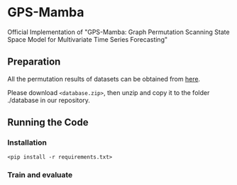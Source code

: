 # GPS-Mamba
Official Implementation of "GPS-Mamba: Graph Permutation Scanning State Space Model for Multivariate Time Series Forecasting"

## Preparation
All the permutation results of datasets can be obtained from [here](https://github.com/YunMeiGongRen/GPS-Mamba/releases/download/Permutation1.0/database.zip). 

Please download `<database.zip>`, then unzip and copy it to the folder ./database in our repository.

## Running the Code
### Installation
`<pip install -r requirements.txt>` 
### Train and evaluate
